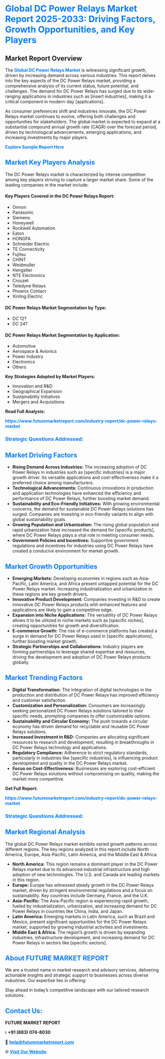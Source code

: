 <h1 style="color: #007BFF;">Global DC Power Relays Market Report 2025-2033: Driving Factors, Growth Opportunities, and Key Players</h1>

<section id="overview">
<h2>Market Report Overview</h2>
<p>The <a href="https://www.futuremarketreport.com/industry-report/dc-power-relays-market" style="color: #007BFF; text-decoration: none;"><strong>Global DC Power Relays Market</strong></a> is witnessing significant growth, driven by increasing demand across various industries. This report delves into the key aspects of the DC Power Relays market, providing a comprehensive analysis of its current status, future potential, and challenges. The demand for DC Power Relays has surged due to its wide-ranging applications in industries such as [insert industries], making it a critical component in modern-day [applications].</p>
<p>As consumer preferences shift and industries innovate, the DC Power Relays market continues to evolve, offering both challenges and opportunities for stakeholders. The global market is expected to expand at a substantial compound annual growth rate (CAGR) over the forecast period, driven by technological advancements, emerging applications, and increasing investments by major players.</p>
</section>

<section id="overview">
<p><a href="https://www.futuremarketreport.com/request-sample/reportId=75203" style="color: #007BFF; text-decoration: none;"><strong>Explore Sample Report Here</strong></a></p>
</section>

<section id="key-players">
<h2 style="color: #007BFF;">Market Key Players Analysis</h2>
<p>The DC Power Relays market is characterized by intense competition among key players striving to capture a larger market share. Some of the leading companies in the market include:</p>
<h4>Key Players Covered in the DC Power Relays Report:</h4>
<ul><li>Omron</li><li>Panasonic</li><li>Siemens</li><li>Honeywell</li><li>Rockwell Automation</li><li>Eaton</li><li>HONGFA</li><li>Schneider Electric</li><li>TE Connectivity</li><li>Fujitsu</li><li>CHINT</li><li>Weidmuller</li><li>Hengstler</li><li>NTE Electronics</li><li>Crouzet</li><li>Teledyne Relays</li><li>Phoenix Contact</li><li>Xinling Electric</li></ul>
<h4>DC Power Relays Market Segmentation by Type:</h4>
<ul><li>DC 12?</li><li>DC 24?</li></ul>

<h4>DC Power Relays Market Segmentation by Application:</h4>
<ul><li>Automotive</li><li>Aerospace &amp; Avionics</li><li>Power Industry</li><li>Electronics</li><li>Others</li></ul>
<p><strong>Key Strategies Adopted by Market Players:</strong></p>
<ul>
<li>Innovation and R&D</li>
<li>Geographical Expansion</li>
<li>Sustainability Initiatives</li>
<li>Mergers and Acquisitions</li>
</ul>
</section>

<section>
<p><strong>Read Full Analysis: </strong></p><a href="https://www.futuremarketreport.com/industry-report/dc-power-relays-market" style="color: #007BFF; text-decoration: none;"><strong>https://www.futuremarketreport.com/industry-report/dc-power-relays-market</strong></a>
<h3 style="color: #007BFF;">Strategic Questions Addressed:</h3>
</section>

<section id="driving-factors">
<h2 style="color: #007BFF;">Market Driving Factors</h2>
<ul>
<li><strong>Rising Demand Across Industries:</strong> The increasing adoption of DC Power Relays in industries such as [specific industries] is a major growth driver. Its versatile applications and cost-effectiveness make it a preferred choice among manufacturers.</li>
<li><strong>Technological Advancements:</strong> Continuous innovations in production and application technologies have enhanced the efficiency and performance of DC Power Relays, further boosting market demand.</li>
<li><strong>Sustainability and Eco-Friendly Initiatives:</strong> With growing environmental concerns, the demand for sustainable DC Power Relays solutions has surged. Companies are investing in eco-friendly variants to align with global sustainability goals.</li>
<li><strong>Growing Population and Urbanization:</strong> The rising global population and rapid urbanization have increased the demand for [specific products], where DC Power Relays plays a vital role in meeting consumer needs.</li>
<li><strong>Government Policies and Incentives:</strong> Supportive government regulations and incentives for industries using DC Power Relays have created a conducive environment for market growth.</li>
</ul>
</section>

<section id="growth-opportunities">
<h2 style="color: #007BFF;">Market Growth Opportunities</h2>
<ul>
<li><strong>Emerging Markets:</strong> Developing economies in regions such as Asia-Pacific, Latin America, and Africa present untapped potential for the DC Power Relays market. Increasing industrialization and urbanization in these regions are key growth drivers.</li>
<li><strong>Innovative Product Development:</strong> Companies investing in R&D to create innovative DC Power Relays products with enhanced features and applications are likely to gain a competitive edge.</li>
<li><strong>Expansion into Niche Applications:</strong> The versatility of DC Power Relays allows it to be utilized in niche markets such as [specific niches], creating opportunities for growth and diversification.</li>
<li><strong>E-commerce Growth:</strong> The rise of e-commerce platforms has created a surge in demand for DC Power Relays used in [specific applications], further boosting market growth.</li>
<li><strong>Strategic Partnerships and Collaborations:</strong> Industry players are forming partnerships to leverage shared expertise and resources, driving the development and adoption of DC Power Relays products globally.</li>
</ul>
</section>

<section id="trending-factors">
<h2 style="color: #007BFF;">Market Trending Factors</h2>
<ul>
<li><strong>Digital Transformation:</strong> The integration of digital technologies in the production and distribution of DC Power Relays has improved efficiency and customer satisfaction.</li>
<li><strong>Customization and Personalization:</strong> Consumers are increasingly seeking personalized DC Power Relays solutions tailored to their specific needs, prompting companies to offer customizable options.</li>
<li><strong>Sustainability and Circular Economy:</strong> The push towards a circular economy has driven demand for recyclable and reusable DC Power Relays solutions.</li>
<li><strong>Increased Investment in R&D:</strong> Companies are allocating significant resources to research and development, resulting in breakthroughs in DC Power Relays technology and applications.</li>
<li><strong>Regulatory Compliance:</strong> Adherence to strict regulatory standards, particularly in industries like [specific industries], is influencing product development and quality in the DC Power Relays market.</li>
<li><strong>Focus on Cost-Effectiveness:</strong> Businesses are exploring cost-efficient DC Power Relays solutions without compromising on quality, making the market more competitive.</li>
</ul>
</section>

<section>
<p><strong>Get Full Report: </strong></p><a href="https://www.futuremarketreport.com/industry-report/dc-power-relays-market" style="color: #007BFF; text-decoration: none;"><strong>https://www.futuremarketreport.com/industry-report/dc-power-relays-market</strong></a>
<h3 style="color: #007BFF;">Strategic Questions Addressed:</h3>
</section>


<section id="regional-analysis">
<h2 style="color: #007BFF;">Market Regional Analysis</h2>
<p>The global DC Power Relays market exhibits varied growth patterns across different regions. The key regions analyzed in this report include North America, Europe, Asia-Pacific, Latin America, and the Middle East & Africa:</p>
<ul>
<li><strong>North America:</strong> This region remains a dominant player in the DC Power Relays market due to its advanced industrial infrastructure and high adoption of new technologies. The U.S. and Canada are leading markets in this region.</li>
<li><strong>Europe:</strong> Europe has witnessed steady growth in the DC Power Relays market, driven by stringent environmental regulations and a focus on sustainability. Key countries include Germany, France, and the U.K.</li>
<li><strong>Asia-Pacific:</strong> The Asia-Pacific region is experiencing rapid growth, fueled by industrialization, urbanization, and increasing demand for DC Power Relays in countries like China, India, and Japan.</li>
<li><strong>Latin America:</strong> Emerging markets in Latin America, such as Brazil and Mexico, present significant opportunities for the DC Power Relays market, supported by growing industrial activities and investments.</li>
<li><strong>Middle East & Africa:</strong> The region’s growth is driven by expanding industries, infrastructure development, and increasing demand for DC Power Relays in sectors like [specific sectors].</li>
</ul>
</section>

<footer>
<h2 style="color: #007BFF;">About FUTURE MARKET REPORT</h2>
<p>We are a trusted name in market research and advisory services, delivering actionable insights and strategic support to businesses across diverse industries. Our expertise lies in offering:</p>

<p>Stay ahead in today’s competitive landscape with our tailored research solutions.</p>

<h2 style="color: #007BFF;">Contact Us:</h2>
<p><strong>FUTURE MARKET REPORT</strong></p>
<p>📞 <strong>+91 (883) 074-8030</strong></p>
<p>📧 <strong><a href="mailto:help@futuremarketreport.com" style="color: #007BFF;">help@futuremarketreport.com</a></strong></p>
<p>🌐 <strong><a href="https://www.futuremarketreport.com/" style="color: #007BFF;">Visit Our Website</a></strong></p>
</footer>